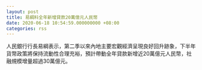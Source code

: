 ```yaml
---
layout: post
title: 易綱料全年新增貸款20萬億元人民幤
date: 2020-06-18 10:54:59.000000000 +08:00
categories: rss
---
```


人民銀行行長易綱表示，第二季以來內地主要宏觀經濟呈現良好回升跡象，下半年貨幣政策將保持流動性合理充裕，預計帶動全年貸款新增近20萬億元人民幣，社融規模增量超過30萬億元。
